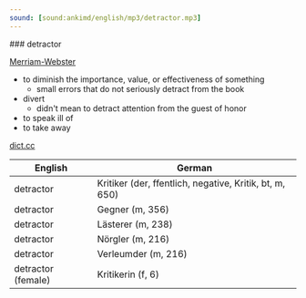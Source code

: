 ```yaml
---
sound: [sound:ankimd/english/mp3/detractor.mp3]
---
```


\### detractor

[Merriam-Webster](https://www.merriam-webster.com/dictionary/detractor)

- to diminish the importance, value, or effectiveness of something
    - small errors that do not seriously detract from the book
- divert
    - didn't mean to detract attention from the guest of honor
- to speak ill of
- to take away

[dict.cc](https://www.dict.cc/detractor)

| English        | German       |
| -------------- | ------------ |
| detractor | Kritiker (der, ffentlich, negative, Kritik, bt, m, 650) |
| detractor | Gegner (m, 356) |
| detractor | Lästerer (m, 238) |
| detractor | Nörgler (m, 216) |
| detractor | Verleumder (m, 216) |
| detractor (female) | Kritikerin (f, 6) |
